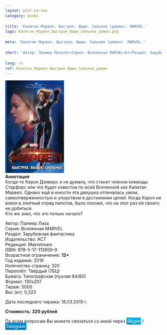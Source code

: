 ```yaml
---
layout: post-ea-new
category: books

title: 'Капитан Марвел. Быстрее. Выше. Сильнее (роман). MARVEL.'
logo: Капитан_Марвел_Быстрее_Выше_Сильнее_роман.png

meta: 'Капитан Марвел. Быстрее. Выше. Сильнее (роман). MARVEL.'

short: 'Автор: Палмер Лиза<br>Серия: Вселенная MARVEL<br>Раздел: Зарубежная фантастика<br>Издательство: АСТ<br>Редакция: Mainstream<br>ISBN: 978-5-17-113959-9<br>Возрастное ограничение: 12+'

lang: ru
ref: Капитан_Марвел_Быстрее_Выше_Сильнее_роман
---
```


<a data-fancybox="gallery" href="/img/books/Капитан_Марвел_Быстрее_Выше_Сильнее_роман.png"><img src="/img/books/Капитан_Марвел_Быстрее_Выше_Сильнее_роман.png" alt=""></a>  
**Аннотация**  
Когда-то Кэрол Дэнверс и не думала, что станет членом команды Старфорс или что будет известна по всей Вселенной как Капитан Марвел. Однако ещё в юности эта девушка отличалась умом, самоотверженностью и упорством в достижении целей. Когда Кэрол не взяли в элитный отряд пилотов, было похоже, что на этот раз ей своего не добиться.  
Кто же знал, что это только начало?

Автор: Палмер Лиза  
Серия: Вселенная MARVEL  
Раздел: Зарубежная фантастика  
Издательство: АСТ  
Редакция: Mainstream  
ISBN: 978-5-17-113959-9  
Возрастное ограничение: **12+**  
Год издания: 2019  
Количество страниц: 320  
Переплёт: Твёрдый  (7БЦ)  
Бумага: Типографская (пухлая 84/60)  
Формат: 130х207  
Тираж: 5000  
Вес (кг): 0,323

Дата последнего тиража:	18.03.2019 г.

**Стоимость: 320 рублей**

По всем вопросам Вы можете связаться со мной через <a href="skype:chutkoy89?call" target="_blank"><span style="background-color:#00aff0; color:white; padding:3px; border-radius: 3px">Skype</span></a> / <a href="https://t.me/chutkoy" target="_blank"><span style="background-color:#0088cc; color:white; padding:3px; border-radius: 3px">Telegram</span></a>.